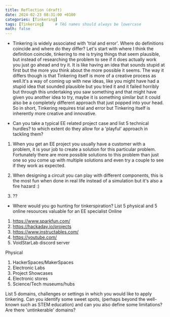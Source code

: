 ```yaml
---
title: Reflection (draft) 
date: 2024-02-23 08:31:00 +0100
categories: [Tinkering]
tags: [Tinkering]     # TAG names should always be lowercase
math: false
---
```


- Tinkering is widely associated with 'trial and error'. Where do definitions coincide and where do they differ?
Let's start with where I think the definition coincide, tinkering to me is trying things that seem plausible, but instead of researching the problem to see if it does actually work you just go ahead and try it.  It is like having an idea that sounds stupid at first but the more you think about the more possible it seems. The way it differs though is that Tinkering itself is more of a creative process as well.It's a way of coming up with new ideas, like you might have had a stupid idea that sounded plausible but you tried it and it failed horribly but through this undertaking you saw something and that might have given you another idea to try, maybe it is something similar but it could also be a completely different approach that just popped into your head. So in short, Tinkering requires trial and error but Tinkering itself is inherently more creative and innovative.

- Can you take a typical EE related project case and list 5 technical hurdles? to which extent do they allow for a 'playful' approach in tackling them?

1. When you get an EE project you usually have a customer with a problem, it is your job to create a solution for this particular problem. Fortunately there are more possible solutions to this problem than just one so you come up with multiple solutions and even try a couple to see if they work as expected.

2. When designing a circuit you can play with different components, this is the most fun when done in real life instead of a simulation but it's also a fire hazard :)

3. ??

- Where would you go hunting for tinkerspiration? List 5 physical and 5 online resources valuable for an EE specialist
Online
1. https://www.sparkfun.com/
2. https://hackaday.io/projects
3. https://www.instructables.com/
4. https://youtube.com/
5. VoidStarLab discord server

Physical
1. HackerSpaces/MakerSpaces
2. Electronic Labs
3. Project Showcases
4. Electronic stores
5. Science/Tech museums/hubs

List 5 domains, challenges or settings in which you would like to apply tinkering. Can you identify some sweet spots, (perhaps beyond the well-known such as STEM education) and can you also define some limitations? Are there 'untinkerable' domains?
